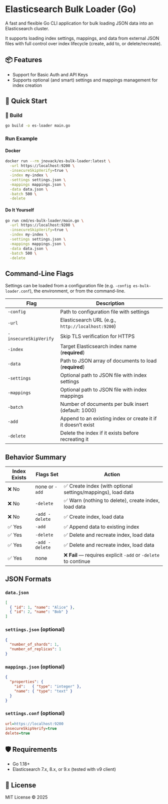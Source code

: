 # Elasticsearch Bulk Loader (Go)

A fast and flexible Go CLI application for bulk loading JSON data into an Elasticsearch cluster.

It supports loading index settings, mappings, and data from external JSON files with full control over index lifecycle (create, add to, or delete/recreate).

## 📦 Features

- Support for Basic Auth and API Keys
- Supports optional (and smart) settings and mappings management for index creation

## 🚀 Quick Start

### 🔧 Build

```bash
go build -o es-loader main.go
```

### Run Example

#### Docker

```bash
docker run --rm jnovack/es-bulk-loader:latest \
  -url https://localhost:9200 \
  -insecureSkipVerify=true \
  -index my-index \
  -settings settings.json \
  -mappings mappings.json \
  -data data.json \
  -batch 500 \
  -delete
```

#### Do It Yourself

```bash
go run cmd/es-bulk-loader/main.go \
  -url https://localhost:9200 \
  -insecureSkipVerify=true \
  -index my-index \
  -settings settings.json \
  -mappings mappings.json \
  -data data.json \
  -batch 500 \
  -delete
```

## Command-Line Flags

Settings can be loaded from a configuration file (e.g. `-config es-bulk-loader.conf`), the environment,
or from the command-line.

| Flag                 | Description                                                                 |
|----------------------|-----------------------------------------------------------------------------|
| `-config`            | Path to configuration file with settings
| `-url`               | Elasticsearch URL (e.g., `http://localhost:9200`)                           |
| `-insecureSkipVerify`| Skip TLS verification for HTTPS                                            |
| `-index`             | Target Elasticsearch index name (**required**)                             |
| `-data`              | Path to JSON array of documents to load (**required**)                     |
| `-settings`          | Optional path to JSON file with index settings                             |
| `-mappings`          | Optional path to JSON file with index mappings                             |
| `-batch`             | Number of documents per bulk insert (default: 1000)                         |
| `-add`               | Append to an existing index or create it if it doesn’t exist                |
| `-delete`            | Delete the index if it exists before recreating it                         |


## Behavior Summary

| Index Exists | Flags Set       | Action                                                               |
|--------------|-----------------|----------------------------------------------------------------------|
| ❌ No         | none or `-add`  | ✅ Create index (with optional settings/mappings), load data         |
| ❌ No         | `-delete`       | ✅ Warn (nothing to delete), create index, load data                 |
| ❌ No         | `-add -delete`  | ✅ Create index, load data                                           |
| ✅ Yes        | `-add`          | ✅ Append data to existing index                                     |
| ✅ Yes        | `-delete`       | ✅ Delete and recreate index, load data                              |
| ✅ Yes        | `-add -delete`  | ✅ Delete and recreate index, load data                              |
| ✅ Yes        | none            | ❌ **Fail** — requires explicit `-add` or `-delete` to continue      |

## JSON Formats

### `data.json`

```json
[
  { "id": 1, "name": "Alice" },
  { "id": 2, "name": "Bob" }
]
```

### `settings.json` (optional)

```json
{
  "number_of_shards": 1,
  "number_of_replicas": 1
}
```

### `mappings.json` (optional)

```json
{
  "properties": {
    "id":   { "type": "integer" },
    "name": { "type": "text" }
  }
}
```

### `settings.conf` (optional)

```ini
url=https://localhost:9200
insecureSkipVerify=true
delete=true
```

## 🛡 Requirements

- Go 1.18+
- Elasticsearch 7.x, 8.x, or 9.x (tested with v9 client)

## 👥 License

MIT License © 2025
```